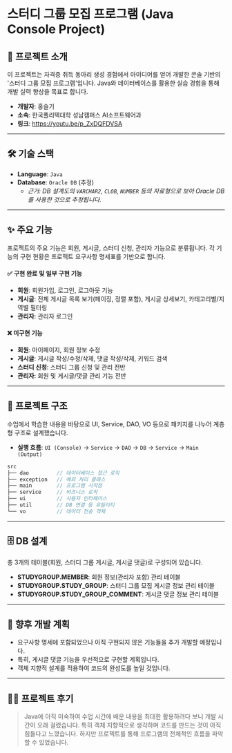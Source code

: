 # 스터디 그룹 모집 프로그램 (Java Console Project)

## 📌 프로젝트 소개

이 프로젝트는 자격증 취득 동아리 생성 경험에서 아이디어를 얻어 개발한 콘솔 기반의 '스터디 그룹 모집 프로그램'입니다. Java와 데이터베이스를 활용한 실습 경험을 통해 개발 실력 향상을 목표로 합니다.

* **개발자**: 홍슬기
* **소속**: 한국폴리텍대학 성남캠퍼스 AI소프트웨어과
* **링크**: https://youtu.be/p_ZxDQFDVSA

***

## 🛠️ 기술 스택

* **Language**: `Java`
* **Database**: `Oracle DB` (추정)
    * *근거: DB 설계도의 `VARCHAR2`, `CLOB`, `NUMBER` 등의 자료형으로 보아 Oracle DB를 사용한 것으로 추정됩니다.*

***

## ✨ 주요 기능

프로젝트의 주요 기능은 회원, 게시글, 스터디 신청, 관리자 기능으로 분류됩니다. 각 기능의 구현 현황은 프로젝트 요구사항 명세표를 기반으로 합니다.

#### ✅ 구현 완료 및 일부 구현 기능

* **회원**: 회원가입, 로그인, 로그아웃 기능
* **게시글**: 전체 게시글 목록 보기(페이징, 정렬 포함), 게시글 상세보기, 카테고리별/지역별 필터링
* **관리자**: 관리자 로그인

#### ❌ 미구현 기능

* **회원**: 마이페이지, 회원 정보 수정
* **게시글**: 게시글 작성/수정/삭제, 댓글 작성/삭제, 키워드 검색
* **스터디 신청**: 스터디 그룹 신청 및 관리 전반
* **관리자**: 회원 및 게시글/댓글 관리 기능 전반

***

## 📂 프로젝트 구조

수업에서 학습한 내용을 바탕으로 UI, Service, DAO, VO 등으로 패키지를 나누어 계층형 구조로 설계했습니다.

* **실행 흐름**: `UI (Console)` → `Service` → `DAO` → `DB` → `Service` → `Main (Output)`

```java
src
├── dao         // 데이터베이스 접근 로직
├── exception   // 예외 처리 클래스
├── main        // 프로그램 시작점
├── service     // 비즈니스 로직
├── ui          // 사용자 인터페이스
├── util        // DB 연결 등 유틸리티
└── vo          // 데이터 전송 객체

```
***

## 🗄️ DB 설계

총 3개의 테이블(회원, 스터디 그룹 게시글, 게시글 댓글)로 구성되어 있습니다. 

* **STUDYGROUP.MEMBER**: 회원 정보(관리자 포함) 관리 테이블 
* **STUDYGROUP.STUDY\_GROUP**: 스터디 그룹 모집 게시글 정보 관리 테이블 
* **STUDYGROUP.STUDY\_GROUP\_COMMENT**: 게시글 댓글 정보 관리 테이블 

***

## 🚀 향후 개발 계획

* 요구사항 명세에 포함되었으나 아직 구현되지 않은 기능들을 추가 개발할 예정입니다. 
* 특히, 게시글 댓글 기능을 우선적으로 구현할 계획입니다.
* 객체 지향적 설계를 적용하여 코드의 완성도를 높일 것입니다.

***

## 👨‍💻 프로젝트 후기

> Java에 아직 미숙하여 수업 시간에 배운 내용을 최대한 활용하려다 보니 개발 시간이 오래 걸렸습니다.
> 특히 객체 지향적으로 생각하며 코드를 만드는 것이 아직 힘들다고 느꼈습니다.
> 하지만 프로젝트를 통해 프로그램의 전체적인 흐름을 파악할 수 있었습니다.
